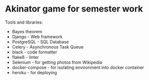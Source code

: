 # Akinator game for semester work

Tools and libraries:
- Bayes theorem
- Django - Web framework
- PostgreSQL - SQL Database
- Celery - Asynchronous Task Queue
- black - code formatter
- flake8 - linter
- Selenium - for getting photos from Wikipedia
- docker-compose - for isolating environment into docker container
- heroku - for deploying


